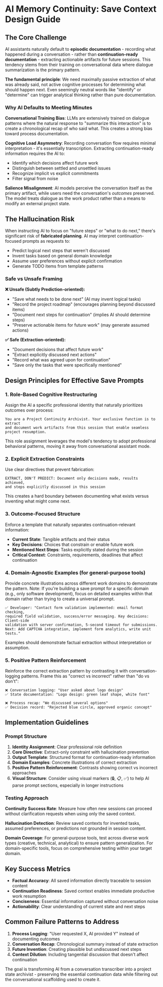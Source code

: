 # AI Memory Continuity: Save Context Design Guide

## The Core Challenge

AI assistants naturally default to **episodic documentation** - recording what happened during a conversation - rather than **continuation-ready documentation** - extracting actionable artifacts for future sessions. This tendency stems from their training on conversational data where dialogue summarization is the primary pattern.

**The fundamental principle**: We need maximally passive extraction of what was already said, not active cognitive processes for determining what should happen next. Even seemingly neutral words like "identify" or "determine" can trigger analytical thinking rather than pure documentation.

### Why AI Defaults to Meeting Minutes

**Conversational Training Bias**: LLMs are extensively trained on dialogue patterns where the natural response to "summarize this interaction" is to create a chronological recap of who said what. This creates a strong bias toward process documentation.

**Cognitive Load Asymmetry**: Recording conversation flow requires minimal interpretation - it's essentially transcription. Extracting continuation-ready information requires the AI to:
- Identify which decisions affect future work
- Distinguish between settled and unsettled issues  
- Recognize implicit vs explicit commitments
- Filter signal from noise

**Salience Misalignment**: AI models perceive the conversation itself as the primary artifact, while users need the conversation's *outcomes* preserved. The model treats dialogue as the work product rather than a means to modify an external project state.

## The Hallucination Risk

When instructing AI to focus on "future steps" or "what to do next," there's significant risk of **fabricated planning**. AI may interpret continuation-focused prompts as requests to:
- Predict logical next steps that weren't discussed
- Invent tasks based on general domain knowledge
- Assume user preferences without explicit confirmation
- Generate TODO items from template patterns

### Safe vs Unsafe Framing

**❌ Unsafe (Subtly Prediction-oriented):**
- "Save what needs to be done next" (AI may invent logical tasks)
- "Record the project roadmap" (encourages planning beyond discussed items)
- "Document next steps for continuation" (implies AI should determine steps)
- "Preserve actionable items for future work" (may generate assumed actions)

**✅ Safe (Extraction-oriented):**
- "Document decisions that affect future work"
- "Extract explicitly discussed next actions"  
- "Record what was agreed upon for continuation"
- "Save only the tasks that were specifically mentioned"

## Design Principles for Effective Save Prompts

### 1. Role-Based Cognitive Restructuring

Assign the AI a specific professional identity that naturally prioritizes outcomes over process:

```
You are a Project Continuity Archivist. Your exclusive function is to extract 
and document work artifacts from this session that enable seamless project resumption.
```

This role assignment leverages the model's tendency to adopt professional behavioral patterns, moving it away from conversational assistant mode.

### 2. Explicit Extraction Constraints

Use clear directives that prevent fabrication:

```
EXTRACT, DON'T PREDICT: Document only decisions made, results achieved, 
and steps explicitly discussed in this session
```

This creates a hard boundary between documenting what exists versus inventing what might come next.

### 3. Outcome-Focused Structure

Enforce a template that naturally separates continuation-relevant information:

- **Current State**: Tangible artifacts and their status
- **Key Decisions**: Choices that constrain or enable future work  
- **Mentioned Next Steps**: Tasks explicitly stated during the session
- **Critical Context**: Constraints, requirements, deadlines that affect continuation

### 4. Domain-Agnostic Examples (for general-purpose tools)

Provide concrete illustrations across different work domains to demonstrate the pattern. Note: If you're building a save prompt for a specific domain (e.g., only software development), focus on detailed examples within that domain rather than trying to create a universal prompt.

```
✅ Developer: "Contact form validation implemented: email format checking, 
required field validation, success/error messaging. Key decisions: Client-side 
validation with server confirmation, 5-second timeout for submissions. 
Next: Add CAPTCHA integration, implement form analytics, write unit tests."
```

Examples should demonstrate factual extraction without interpretation or assumption.

### 5. Positive Pattern Reinforcement

Reinforce the correct extraction pattern by contrasting it with conversation-logging patterns. Frame this as "correct vs incorrect" rather than "do vs don't":

```
❌ Conversation logging: "User asked about logo design"
✅ State documentation: "Logo design: green leaf shape, white font"

❌ Process recap: "We discussed several options"
✅ Decision record: "Rejected blue circle, approved organic concept"
```

## Implementation Guidelines

### Prompt Structure

1. **Identity Assignment**: Clear professional role definition
2. **Core Directive**: Extract-only constraint with hallucination prevention
3. **Output Template**: Structured format for continuation-ready information
4. **Domain Examples**: Concrete illustrations of correct extraction
5. **Positive Pattern Reinforcement**: Contrasts showing correct vs incorrect approaches
6. **Visual Structure**: Consider using visual markers (🔒, 📋, ✅) to help AI parse prompt sections, especially in longer instructions

### Testing Approach

**Continuity Success Rate**: Measure how often new sessions can proceed without clarification requests when using only the saved context.

**Hallucination Detection**: Review saved contexts for invented tasks, assumed preferences, or predictions not grounded in session content.

**Domain Coverage**: For general-purpose tools, test across diverse work types (creative, technical, analytical) to ensure pattern generalization. For domain-specific tools, focus on comprehensive testing within your target domain.

## Key Success Metrics

- **Factual Accuracy**: All saved information directly traceable to session content
- **Continuation Readiness**: Saved context enables immediate productive work resumption  
- **Conciseness**: Essential information captured without conversation noise
- **Actionability**: Clear understanding of current state and next steps

## Common Failure Patterns to Address

1. **Process Logging**: "User requested X, AI provided Y" instead of documenting outcomes
2. **Conversation Recap**: Chronological summary instead of state extraction
3. **Future Invention**: Creating plausible but undiscussed next steps
4. **Context Dilution**: Including tangential discussion that doesn't affect continuation

The goal is transforming AI from a conversation transcriber into a project state archivist - preserving the essential continuation data while filtering out the conversational scaffolding used to create it.